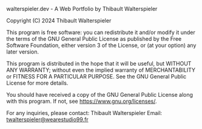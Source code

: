 walterspieler.dev - A Web Portfolio by Thibault Walterspieler

Copyright (C) 2024 Thibault Walterspieler

This program is free software: you can redistribute it and/or modify
it under the terms of the GNU General Public License as published by
the Free Software Foundation, either version 3 of the License, or
(at your option) any later version.

This program is distributed in the hope that it will be useful,
but WITHOUT ANY WARRANTY; without even the implied warranty of
MERCHANTABILITY or FITNESS FOR A PARTICULAR PURPOSE. See the
GNU General Public License for more details.

You should have received a copy of the GNU General Public License
along with this program. If not, see <https://www.gnu.org/licenses/>.

For any inquiries, please contact:
Thibault Walterspieler
Email: twalterspieler@wearestudio99.fr
